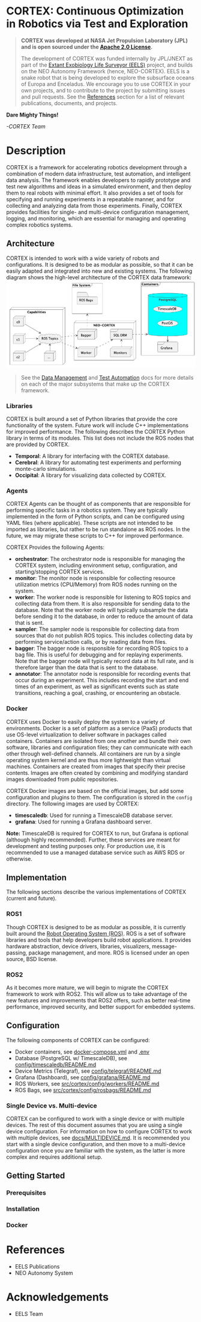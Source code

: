 # CORTEX: Continuous Optimization in Robotics via Test and Exploration

> **CORTEX was developed at NASA Jet Propulsion Laboratory (JPL) and is open sourced under
the [Apache 2.0 License](LICENSE).**
>
> The development of CORTEX was funded internally by JPL/JNEXT as part of the
> [Extant Exobiology Life Surveyor (EELS)](https://www.jpl.nasa.gov/robotics-at-jpl/eels) project, and builds on the NEO
> Autonomy Framework (hence, NEO-CORTEX). EELS is a snake
> robot that is being developed to explore the subsurface oceans of Europa and Enceladus. We encourage you to use CORTEX
> in your own projects, and to contribute to the project by submitting issues and pull requests. See
> the [References](#references)
> section for a list of relevant publications, documents, and projects.

**Dare Mighty Things!**

_-CORTEX Team_


[//]: # (TODO: insert publications here)

[//]: # (TODO: add badges here)

# Description

CORTEX is a framework for accelerating robotics development through a combination of modern data infrastructure,
test automation, and intelligent data analysis. The framework enables developers to rapidly prototype and test new
algorithms and ideas in a simulated environment, and then deploy them to real robots with minimal effort. It also
provides a set of tools for specifying and running experiments in a repeatable manner, and for collecting and analyzing
data from those experiments. Finally, CORTEX provides facilities for single- and multi-device configuration management,
logging, and monitoring, which are essential for managing and operating complex robotics systems.

## Architecture

CORTEX is intended to work with a wide variety of robots and configurations. It is designed to be as
modular as possible, so that it can be easily adapted and integrated into new and existing systems. The following
diagram shows the high-level architecture of the CORTEX data framework:
[![CORTEX Architecture](docs/diagrams/cortex_architecture.png)](docs/diagrams/cortex_architecture.png)

[//]: # (TODO: replace this with an updated diagram)

> See the [Data Management](docs/DATA_SUBSYSTEM) and [Test Automation](docs/TEST_SUBSYSTEM) docs for more details
> on each of the major subsystems that make up the CORTEX framework.

### Libraries

CORTEX is built around a set of Python libraries that provide the core functionality of the system. Future
work will include C++ implementations for improved performance. The following describes the CORTEX Python
library in terms of its modules. This list does not include the ROS nodes that are provided by CORTEX.

- **Temporal**: A library for interfacing with the CORTEX database.
- **Cerebral**: A library for automating test experiments and performing monte-carlo simulations.
- **Occipital**: A library for visualizing data collected by CORTEX.

### Agents

CORTEX Agents can be thought of as components that are responsible for performing specific tasks in a robotics system.
They are typically implemented in the form of Python scripts, and can be configured using YAML files (where
applicable). These scripts are not intended to be imported as libraries, but rather to be run standalone as ROS nodes.
In the future, we may migrate these scripts to C++ for improved performance.

CORTEX Provides the following Agents:

- **orchestrator**: The orchestrator node is responsible for managing the CORTEX system, including environment setup,
  configuration, and starting/stopping CORTEX services.
- **monitor**: The monitor node is responsible for collecting resource utilization metrics (CPU/Memory) from ROS nodes
  running on the system.
- **worker**: The worker node is responsible for listening to ROS topics and collecting data from them. It is also
  responsible for sending data to the database. Note that the worker node will typically subsample the data before
  sending it to the database, in order to reduce the amount of data that is sent.
- **sampler**: The sampler node is responsible for collecting data from sources that do not publish
  ROS topics. This includes collecting data by performing service/action calls, or by reading data from files.
- **bagger**: The bagger node is responsible for recording ROS topics to a bag file. This is
  useful for debugging and for replaying experiments. Note that the bagger node will typically
  record data at its full rate, and is therefore larger than the data that is sent to the database.
- **annotator**: The annotator node is responsible for recording events that occur during an
  experiment. This includes recording the start and end times of an experiment, as well as
  significant events such as state transitions, reaching a goal, crashing, or encountering an obstacle.

### Docker

CORTEX uses Docker to easily deploy the system to a variety of environments. Docker is a set of
platform as a service (PaaS) products that use OS-level virtualization to deliver software in
packages called containers. Containers are isolated from one another and bundle their own software,
libraries and configuration files; they can communicate with each other through well-defined channels.
All containers are run by a single operating system kernel and are thus more lightweight than virtual
machines. Containers are created from images that specify their precise contents. Images are often
created by combining and modifying standard images downloaded from public repositories.

CORTEX Docker images are based on the official images, but add some configuration and
plugins to them. The configuration is stored in the `config` directory. The following images are used by CORTEX:

- **timescaledb**: Used for running a TimescaleDB database server.
- **grafana**: Used for running a Grafana dashboard server.

**Note:** TimescaleDB is required for CORTEX to run, but Grafana is optional (although highly recommended).
Further, these services are meant for development and testing purposes only. For production use, it is
recommended to use a managed database service such as AWS RDS or otherwise.

## Implementation

The following sections describe the various implementations of CORTEX (current and future).

### ROS1

Though CORTEX is designed to be as modular as possible, it is currently built around the
[Robot Operating System (ROS)](https://www.ros.org/). ROS is a set of software libraries and tools
that help developers build robot applications. It provides hardware abstraction, device drivers,
libraries, visualizers, message-passing, package management, and more. ROS is licensed under an
open source, BSD license.

### ROS2

As it becomes more mature, we will begin to migrate the CORTEX framework to work with ROS2. This will
allow us to take advantage of the new features and improvements that ROS2 offers, such as better
real-time performance, improved security, and better support for embedded systems.

## Configuration

The following components of CORTEX can be configured:

- Docker containers, see [docker-compose.yml](docker-compose.yml) and [.env](.env)
- Database (PostgreSQL w/ TimescaleDB), see [config/timescaledb/README.md](config/timescaledb/README.md)
- Device Metrics (Telegraf), see [config/telegraf/README.md](config/telegraf/README.md)
- Grafana (Dashboard), see [config/grafana/README.md](config/grafana/README.md)
- ROS Workers, see [src/cortex/config/workers/README.md](src/cortex/config/workers/README.md)
- ROS Bags, see [src/cortex/config/rosbags/README.md](src/cortex/config/rosbags/README.md)

### Single Device vs. Multi-device

CORTEX can be configured to work with a single device or with multiple devices. The rest of this document
assumes that you are using a single device configuration. For information on how to configure CORTEX to work with
multiple
devices, see [docs/MULTIDEVICE.md](docs/MULTIDEVICE.md). It is recommended you start with
a single device configuration, and then move to a multi-device configuration once you are familiar with the system, as
the latter is more complex and requires additional setup.

## Getting Started

[//]: # (TODO)

### Prerequisites

[//]: # (TODO)

### Installation

[//]: # (TODO)

### Docker

[//]: # (TODO)

# References

[//]: # (TODO)

- EELS Publications
- NEO Autonomy System

# Acknowledgements

[//]: # (TODO)

- EELS Team